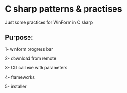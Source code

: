 # C sharp patterns & practises
Just some practices for WinForm in C sharp

## Purpose:

1- winform progress bar

2- download from remote

3- CLI call exe with parameters

4- frameworks

5- installer